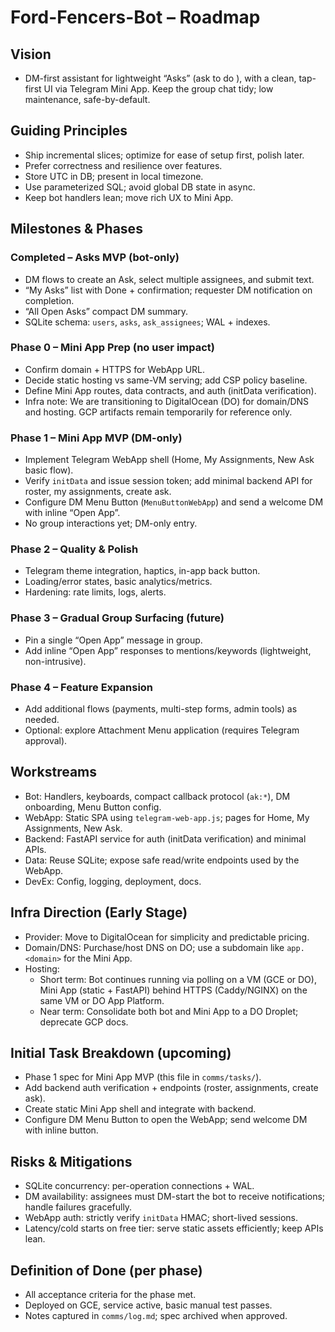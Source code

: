 # Ford-Fencers-Bot – Roadmap

## Vision
- DM-first assistant for lightweight “Asks” (ask <person> to do <thing>), with a clean, tap-first UI via Telegram Mini App. Keep the group chat tidy; low maintenance, safe-by-default.

## Guiding Principles
- Ship incremental slices; optimize for ease of setup first, polish later.
- Prefer correctness and resilience over features.
- Store UTC in DB; present in local timezone.
- Use parameterized SQL; avoid global DB state in async.
- Keep bot handlers lean; move rich UX to Mini App.

## Milestones & Phases

### Completed – Asks MVP (bot-only)
- DM flows to create an Ask, select multiple assignees, and submit text.
- “My Asks” list with Done + confirmation; requester DM notification on completion.
- “All Open Asks” compact DM summary.
- SQLite schema: `users`, `asks`, `ask_assignees`; WAL + indexes.

### Phase 0 – Mini App Prep (no user impact)
- Confirm domain + HTTPS for WebApp URL.
- Decide static hosting vs same-VM serving; add CSP policy baseline.
- Define Mini App routes, data contracts, and auth (initData verification).
 - Infra note: We are transitioning to DigitalOcean (DO) for domain/DNS and hosting. GCP artifacts remain temporarily for reference only.

### Phase 1 – Mini App MVP (DM-only)
- Implement Telegram WebApp shell (Home, My Assignments, New Ask basic flow).
- Verify `initData` and issue session token; add minimal backend API for roster, my assignments, create ask.
- Configure DM Menu Button (`MenuButtonWebApp`) and send a welcome DM with inline “Open App”.
- No group interactions yet; DM-only entry.

### Phase 2 – Quality & Polish
- Telegram theme integration, haptics, in-app back button.
- Loading/error states, basic analytics/metrics.
- Hardening: rate limits, logs, alerts.

### Phase 3 – Gradual Group Surfacing (future)
- Pin a single “Open App” message in group.
- Add inline “Open App” responses to mentions/keywords (lightweight, non-intrusive).

### Phase 4 – Feature Expansion
- Add additional flows (payments, multi-step forms, admin tools) as needed.
- Optional: explore Attachment Menu application (requires Telegram approval).

## Workstreams
- Bot: Handlers, keyboards, compact callback protocol (`ak:*`), DM onboarding, Menu Button config.
- WebApp: Static SPA using `telegram-web-app.js`; pages for Home, My Assignments, New Ask.
- Backend: FastAPI service for auth (initData verification) and minimal APIs.
- Data: Reuse SQLite; expose safe read/write endpoints used by the WebApp.
- DevEx: Config, logging, deployment, docs.

## Infra Direction (Early Stage)
- Provider: Move to DigitalOcean for simplicity and predictable pricing.
- Domain/DNS: Purchase/host DNS on DO; use a subdomain like `app.<domain>` for the Mini App.
- Hosting:
  - Short term: Bot continues running via polling on a VM (GCE or DO), Mini App (static + FastAPI) behind HTTPS (Caddy/NGINX) on the same VM or DO App Platform.
  - Near term: Consolidate both bot and Mini App to a DO Droplet; deprecate GCP docs.

## Initial Task Breakdown (upcoming)
- Phase 1 spec for Mini App MVP (this file in `comms/tasks/`).
- Add backend auth verification + endpoints (roster, assignments, create ask).
- Create static Mini App shell and integrate with backend.
- Configure DM Menu Button to open the WebApp; send welcome DM with inline button.

## Risks & Mitigations
- SQLite concurrency: per-operation connections + WAL.
- DM availability: assignees must DM-start the bot to receive notifications; handle failures gracefully.
- WebApp auth: strictly verify `initData` HMAC; short-lived sessions.
- Latency/cold starts on free tier: serve static assets efficiently; keep APIs lean.

## Definition of Done (per phase)
- All acceptance criteria for the phase met.
- Deployed on GCE, service active, basic manual test passes.
- Notes captured in `comms/log.md`; spec archived when approved.
